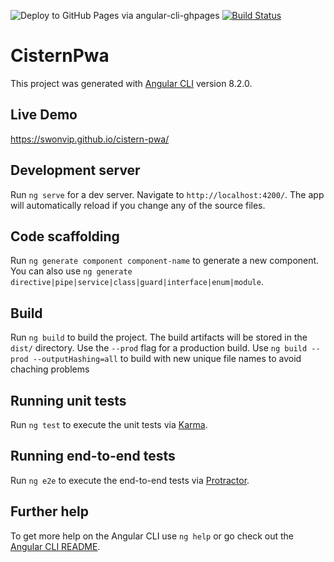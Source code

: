 ![Deploy to GitHub Pages via angular-cli-ghpages](https://github.com/SwonVIP/cistern-pwa/workflows/Deploy%20to%20GitHub%20Pages%20via%20angular-cli-ghpages/badge.svg?branch=master&event=deployment_status)
[![Build Status](https://dev.azure.com/svensch/svensch/_apis/build/status/SwonVIP.cistern-pwa?branchName=master)](https://dev.azure.com/svensch/svensch/_build/latest?definitionId=1&branchName=master)

# CisternPwa

This project was generated with [Angular CLI](https://github.com/angular/angular-cli) version 8.2.0.

## Live Demo
https://swonvip.github.io/cistern-pwa/

## Development server

Run `ng serve` for a dev server. Navigate to `http://localhost:4200/`. The app will automatically reload if you change any of the source files.

## Code scaffolding

Run `ng generate component component-name` to generate a new component. You can also use `ng generate directive|pipe|service|class|guard|interface|enum|module`.

## Build

Run `ng build` to build the project. The build artifacts will be stored in the `dist/` directory. Use the `--prod` flag for a production build.
Use `ng build --prod --outputHashing=all` to build with new unique file names to avoid chaching problems

## Running unit tests

Run `ng test` to execute the unit tests via [Karma](https://karma-runner.github.io).

## Running end-to-end tests

Run `ng e2e` to execute the end-to-end tests via [Protractor](http://www.protractortest.org/).

## Further help

To get more help on the Angular CLI use `ng help` or go check out the [Angular CLI README](https://github.com/angular/angular-cli/blob/master/README.md).
